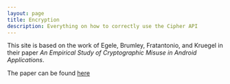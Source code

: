 ```yaml
---
layout: page
title: Encryption
description: Everything on how to correctly use the Cipher API
---
```


This site is based on the work of Egele, Brumley, Fratantonio, and Kruegel in their paper *An Empirical Study of Cryptographic Misuse in Android Applications*.

The paper can be found [here](https://www.cs.ucsb.edu/~chris/research/doc/ccs13_cryptolint.pdf "CRYPTOLINT")
